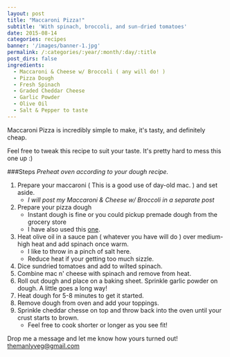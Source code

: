 ```yaml
---
layout: post
title: "Maccaroni Pizza!"
subtitle: 'With spinach, broccoli, and sun-dried tomatoes'
date: 2015-08-14
categories: recipes
banner: '/images/banner-1.jpg'
permalink: /:categories/:year/:month/:day/:title
post_dirs: false
ingredients:
  - Maccaroni & Cheese w/ Broccoli ( any will do! )
  - Pizza Dough
  - Fresh Spinach
  - Graded Cheddar Cheese
  - Garlic Powder
  - Olive Oil
  - Salt & Pepper to taste
---
```

Maccaroni Pizza is incredibly simple to make, it's tasty, and definitely cheap.

Feel free to tweak this recipe to suit your taste. It's pretty hard to mess this one up :)

###Steps
<em>Preheat oven according to your dough recipe.</em>

1. Prepare your maccaroni ( This is a good use of day-old mac. ) and set aside.
   - <em>I will post my Maccaroni & Cheese w/ Broccoli in a separate post</em>
2. Prepare your pizza dough
   - Instant dough is fine or you could pickup premade dough from the grocery store
   - I have also used this <a href="http://www.cooks.com/recipe/4e76o217/no-yeast-pizza-dough.html">one</a>.
3. Heat olive oil in a sauce pan ( whatever you have will do ) over medium-high heat and add spinach once warm.
   - I like to throw in a pinch of salt here.
   - Reduce heat if your getting too much sizzle.
4. Dice sundried tomatoes and add to wilted spinach.
5. Combine mac n' cheese with spinach and remove from heat.
5. Roll out dough and place on a baking sheet. Sprinkle garlic powder on dough. A little goes a long way!
6. Heat dough for 5-8 minutes to get it started.
7. Remove dough from oven and add your toppings.
8. Sprinkle cheddar chesse on top and throw back into the oven until your crust starts to brown.
   - Feel free to cook shorter or longer as you see fit!

Drop me a message and let me know how yours turned out!
<a href="mailto:themanlyveg@gmail.com">themanlyveg@gmail.com</a>
